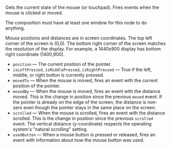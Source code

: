Gets the current state of the mouse (or touchpad). Fires events when the mouse is clicked or moved.

The composition must have at least one window for this node to do anything.

Mouse positions and distances are in screen coordinates. The top left corner of the screen is (0,0). The bottom right corner of the screen matches the resolution of the display. For example, a 1440x900 display has bottom right coordinate (1400,900).

   - `position` — The current position of the pointer.
   - `isLeftPressed`, `isMiddlePressed`, `isRightPressed` — True if the left, middle, or right button is currently pressed.
   - `movedTo` — When the mouse is moved, fires an event with the current position of the pointer.
   - `movedBy` — When the mouse is moved, fires an event with the distance moved. This is the change in position since the previous `moved` event. If the pointer is already on the edge of the screen, the distance is non-zero even though the pointer stays in the same place on the screen.
   - `scrolled` — When the mouse is scrolled, fires an event with the distance scrolled. This is the change in position since the previous `scrolled` event. The vertical distance (y-coordinate) respects the operating system's "natural scrolling" setting.
   - `usedButton` — When a mouse button is pressed or released, fires an event with information about how the mouse button was used.
